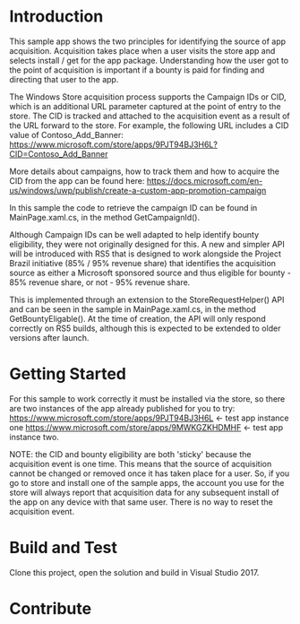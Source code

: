 # Introduction 
This sample app shows the two principles for identifying the source of app acquisition. Acquisition takes place when a user visits the store app and selects install / get for the app package. 
Understanding how the user got to the point of acquisition is important if a bounty is paid for finding and directing that user to the app.


The Windows Store acquisition process supports the Campaign IDs or CID, which is an additional URL parameter captured at the point of entry to the store. The CID is tracked and attached to the acquisition event as a result of the URL forward to the store. For example, the following URL includes a CID value of Contoso_Add_Banner:
https://www.microsoft.com/store/apps/9PJT94BJ3H6L?CID=Contoso_Add_Banner

More details about campaigns, how to track them and how to acquire the CID from the app can be found here: 
https://docs.microsoft.com/en-us/windows/uwp/publish/create-a-custom-app-promotion-campaign

In this sample the code to retrieve the campaign ID can be found in MainPage.xaml.cs, in the method GetCampaignId().


Although Campaign IDs can be well adapted to help identify bounty eligibility, they were not originally designed for this. A new and simpler API will be introduced with RS5 that is designed to work alongside the Project Brazil initiative (85% / 95% revenue share) that identifies the acquisition source as either a Microsoft sponsored source and thus eligible for bounty - 85% revenue share, or not - 95% revenue share. 

This is implemented through an extension to the StoreRequestHelper() API and can be seen in the sample in MainPage.xaml.cs, in the method GetBountyEligable(). At the time of creation, the API will only respond correctly on RS5 builds, although this is expected to be extended to older versions after launch. 


# Getting Started
For this sample to work correctly it must be installed via the store, so there are two instances of the app already published for you to try:
https://www.microsoft.com/store/apps/9PJT94BJ3H6L <- test app instance one
https://www.microsoft.com/store/apps/9MWKGZKHDMHF <- test app instance two.

NOTE: the CID and bounty eligibility are both 'sticky' because the acquisition event is one time. This means that the source of acquisition cannot be changed or removed once it has taken place for a user. So, if you go to store and install one of the sample apps, the account you use for the store will always report that acquisition data for any subsequent install of the app on any device with that same user. There is no way to reset the acquisition event.


# Build and Test
Clone this project, open the solution and build in Visual Studio 2017.

# Contribute
